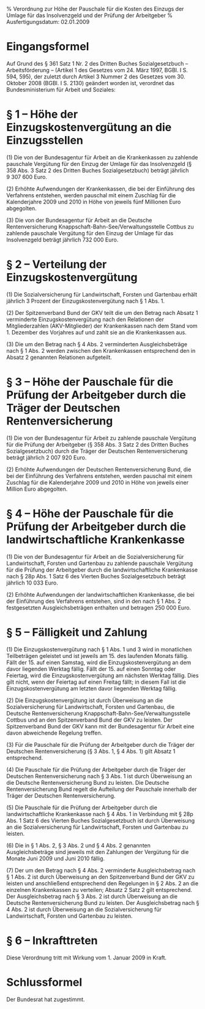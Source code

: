 % Verordnung zur Höhe der Pauschale für die Kosten des Einzugs der Umlage für das Insolvenzgeld und der Prüfung der Arbeitgeber
% Ausfertigungsdatum: 02.01.2009
 
# Eingangsformel

Auf Grund des § 361 Satz 1 Nr. 2 des Dritten Buches Sozialgesetzbuch – Arbeitsförderung – (Artikel 1 des Gesetzes vom 24. März 1997, BGBl. I S. 594, 595), der zuletzt durch Artikel 3 Nummer 2 des Gesetzes vom 30. Oktober 2008 (BGBl. I S. 2130) geändert worden ist, verordnet das Bundesministerium für Arbeit und Soziales:

# § 1 – Höhe der Einzugskostenvergütung an die Einzugsstellen

(1) Die von der Bundesagentur für Arbeit an die Krankenkassen zu zahlende pauschale Vergütung für den Einzug der Umlage für das Insolvenzgeld (§ 358 Abs. 3 Satz 2 des Dritten Buches Sozialgesetzbuch) beträgt jährlich 9 307 600 Euro.

(2) Erhöhte Aufwendungen der Krankenkassen, die bei der Einführung des Verfahrens entstehen, werden pauschal mit einem Zuschlag für die Kalenderjahre 2009 und 2010 in Höhe von jeweils fünf Millionen Euro abgegolten.

(3) Die von der Bundesagentur für Arbeit an die Deutsche Rentenversicherung Knappschaft-Bahn-See/Verwaltungsstelle Cottbus zu zahlende pauschale Vergütung für den Einzug der Umlage für das Insolvenzgeld beträgt jährlich 732 000 Euro.

# § 2 – Verteilung der Einzugskostenvergütung

(1) Die Sozialversicherung für Landwirtschaft, Forsten und Gartenbau erhält jährlich 3 Prozent der Einzugskostenvergütung nach § 1 Abs. 1.

(2) Der Spitzenverband Bund der GKV teilt die um den Betrag nach Absatz 1 verminderte Einzugskostenvergütung nach den Relationen der Mitgliederzahlen (AKV-Mitglieder) der Krankenkassen nach dem Stand vom 1. Dezember des Vorjahres auf und zahlt sie an die Krankenkassen aus.

(3) Die um den Betrag nach § 4 Abs. 2 verminderten Ausgleichsbeträge nach § 1 Abs. 2 werden zwischen den Krankenkassen entsprechend den in Absatz 2 genannten Relationen aufgeteilt.

# § 3 – Höhe der Pauschale für die Prüfung der Arbeitgeber durch die Träger der Deutschen Rentenversicherung

(1) Die von der Bundesagentur für Arbeit zu zahlende pauschale Vergütung für die Prüfung der Arbeitgeber (§ 358 Abs. 3 Satz 2 des Dritten Buches Sozialgesetzbuch) durch die Träger der Deutschen Rentenversicherung beträgt jährlich 2 007 920 Euro.

(2) Erhöhte Aufwendungen der Deutschen Rentenversicherung Bund, die bei der Einführung des Verfahrens entstehen, werden pauschal mit einem Zuschlag für die Kalenderjahre 2009 und 2010 in Höhe von jeweils einer Million Euro abgegolten.

# § 4 – Höhe der Pauschale für die Prüfung der Arbeitgeber durch die landwirtschaftliche Krankenkasse

(1) Die von der Bundesagentur für Arbeit an die Sozialversicherung für Landwirtschaft, Forsten und Gartenbau zu zahlende pauschale Vergütung für die Prüfung der Arbeitgeber durch die landwirtschaftliche Krankenkasse nach § 28p Abs. 1 Satz 6 des Vierten Buches Sozialgesetzbuch beträgt jährlich 10 033 Euro.

(2) Erhöhte Aufwendungen der landwirtschaftlichen Krankenkasse, die bei der Einführung des Verfahrens entstehen, sind in den nach § 1 Abs. 2 festgesetzten Ausgleichsbeträgen enthalten und betragen 250 000 Euro.

# § 5 – Fälligkeit und Zahlung

(1) Die Einzugskostenvergütung nach § 1 Abs. 1 und 3 wird in monatlichen Teilbeträgen geleistet und ist jeweils am 15. des laufenden Monats fällig. Fällt der 15. auf einen Samstag, wird die Einzugskostenvergütung an dem davor liegenden Werktag fällig. Fällt der 15. auf einen Sonntag oder Feiertag, wird die Einzugskostenvergütung am nächsten Werktag fällig. Dies gilt nicht, wenn der Feiertag auf einen Freitag fällt; in diesem Fall ist die Einzugskostenvergütung am letzten davor liegenden Werktag fällig.

(2) Die Einzugskostenvergütung ist durch Überweisung an die Sozialversicherung für Landwirtschaft, Forsten und Gartenbau, die Deutsche Rentenversicherung Knappschaft-Bahn-See/Verwaltungsstelle Cottbus und an den Spitzenverband Bund der GKV zu leisten. Der Spitzenverband Bund der GKV kann mit der Bundesagentur für Arbeit eine davon abweichende Regelung treffen.

(3) Für die Pauschale für die Prüfung der Arbeitgeber durch die Träger der Deutschen Rentenversicherung (§ 3 Abs. 1, § 4 Abs. 1) gilt Absatz 1 entsprechend.

(4) Die Pauschale für die Prüfung der Arbeitgeber durch die Träger der Deutschen Rentenversicherung nach § 3 Abs. 1 ist durch Überweisung an die Deutsche Rentenversicherung Bund zu leisten. Die Deutsche Rentenversicherung Bund regelt die Aufteilung der Pauschale innerhalb der Träger der Deutschen Rentenversicherung.

(5) Die Pauschale für die Prüfung der Arbeitgeber durch die landwirtschaftliche Krankenkasse nach § 4 Abs. 1 in Verbindung mit § 28p Abs. 1 Satz 6 des Vierten Buches Sozialgesetzbuch ist durch Überweisung an die Sozialversicherung für Landwirtschaft, Forsten und Gartenbau zu leisten.

(6) Die in § 1 Abs. 2, § 3 Abs. 2 und § 4 Abs. 2 genannten Ausgleichsbeträge sind jeweils mit den Zahlungen der Vergütung für die Monate Juni 2009 und Juni 2010 fällig.

(7) Der um den Betrag nach § 4 Abs. 2 verminderte Ausgleichsbetrag nach § 1 Abs. 2 ist durch Überweisung an den Spitzenverband Bund der GKV zu leisten und anschließend entsprechend den Regelungen in § 2 Abs. 2 an die einzelnen Krankenkassen zu verteilen; Absatz 2 Satz 2 gilt entsprechend. Der Ausgleichsbetrag nach § 3 Abs. 2 ist durch Überweisung an die Deutsche Rentenversicherung Bund zu leisten. Der Ausgleichsbetrag nach § 4 Abs. 2 ist durch Überweisung an die Sozialversicherung für Landwirtschaft, Forsten und Gartenbau zu leisten.

# § 6 – Inkrafttreten

Diese Verordnung tritt mit Wirkung vom 1. Januar 2009 in Kraft.

# Schlussformel

Der Bundesrat hat zugestimmt.

